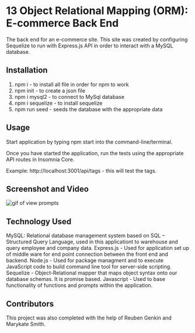 # 13 Object Relational Mapping (ORM): E-commerce Back End

The back end for an e-commerce site. This site was created by configuring Sequelize to run with Express.js API in order to interact with a MySQL database.

## Installation

1. npm i - to install all file in order for npm to work
3. npm init - to create a json file
4. npm i mysql2 - to connect to MySql database
5. npm i sequelize - to install sequelize
5. npm run seed - seeds the database with the appropriate data

## Usage

Start application by typing npm start into the command-line/terminal. 

Once you have started the application, run the tests using the appropriate API routes in Insomnia Core. 

Example: http://localhost:3001/api/tags - this will test the tags. 

## Screenshot and Video

![gif of view prompts](./assets/orm-walkthrough.gif)


## Technology Used

MySQL: Relational database management system based on SQL – Structured Query Language, used in this applicationt to warehouse and query employee and company data.
Express.js - Used for application set up of middle ware for end point connection between the front end and backend.
Node.js - Used for package managment and to execute JavaScript code to build command line tool for server-side scripting.
Sequelize - Object-Relational mapper that maps object syntax onto our database schemas. It is promise based.
Javascript - Used to base functionality of functions and prompts within the application.

## Contributors

This project was also completed with the help of Reuben Genkin and Marykate Smith.